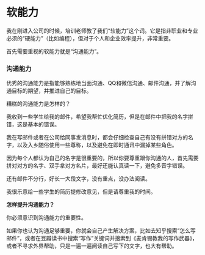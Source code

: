 # 软能力

我在刚进入公司的时候，培训老师教了我们“软能力”这个词。它是指非职业和专业必须的“硬能力”（比如编程），但对于个人和企业效率提升，非常重要。

首先需要重视的软能力就是“沟通能力”。

### 沟通能力

优秀的沟通能力是指能够熟练地当面沟通、QQ和微信沟通、邮件沟通，并了解沟通目标的期望，并推进自己的目标。

糟糕的沟通能力是怎样的？

我收到一些学生给我的邮件，希望我帮忙优化简历，但是在邮件中把我的名字拼错，这是基本的错误。

我在写邮件或者在公司给同事发消息时，都会仔细检查自己有没有拼错对方的名字，以及入乡随俗使用一些尊称，以及避免在即时通讯中漏掉某些角色。

因为每个人都认为自己的名字是很重要的，所以你要尊重跟你沟通的人，首先需要拼对对方的名字、双手拿对方名片，最好还能认真读一下，避免多音字错误。

还有邮件不分行，好长一大段文字，没有重点，没办法阅读。

我很乐意给一些学生的简历提修改意见，但是请尊重我的时间。

**怎样提升沟通能力？**

你必须意识到沟通能力的重要性。

如果你也认为沟通足够重要，你就会自己产生解决方案，比如去知乎搜索“怎么写邮件”，或者在豆瓣读书中搜索“写作”关键词并搜索到《麦肯锡教我的写作武器》，或者不寻求外界帮助，只是一遍一遍阅读自己写下的文字，也大有帮助。